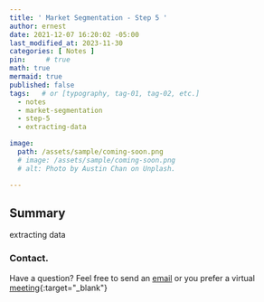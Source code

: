 ```yaml
---
title: ' Market Segmentation - Step 5 '
author: ernest
date: 2021-12-07 16:20:02 -05:00
last_modified_at: 2023-11-30
categories: [ Notes ]
pin:     # true
math: true
mermaid: true
published: false
tags:   # or [typography, tag-01, tag-02, etc.]
  - notes
  - market-segmentation
  - step-5
  - extracting-data

image: 
  path: /assets/sample/coming-soon.png
  # image: /assets/sample/coming-soon.png
  # alt: Photo by Austin Chan on Unplash.

---
```





## Summary


extracting data















### Contact. 

Have a question? Feel free to send an [email](mailto:s.ernest@gmx.us) or you prefer a virtual [meeting]( https://calendly.com/s-earnest/15min ){:target="_blank"}



